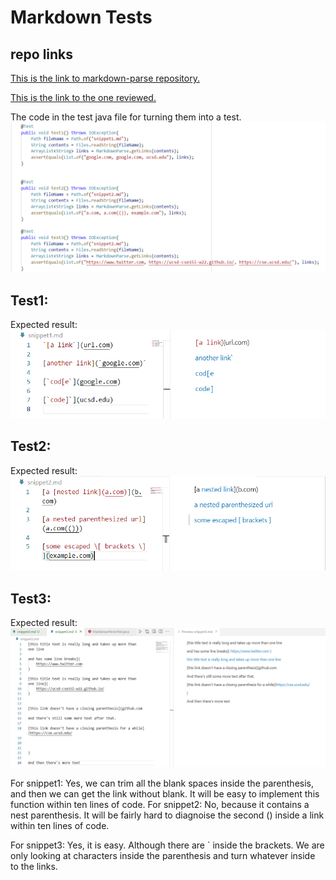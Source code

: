# Markdown Tests

## repo links
[This is the link to markdown-parse repository.](https://github.com/yayajjiang/markdown_inperson)

[This is the link to the one reviewed.](https://github.com/5ean-github/markdown-parse)

The code in the test java file for turning them into a test.
![Tests code](tests_code.png)
## Test1:
Expected result:
![expected result for test1 for my repo](snippet1_result.png)
## Test2:
Expected result:
![expected result for test2 for my repo](snippet2_result.png)
## Test3:
Expected result:
![expected result for test3 for my repo](snippet3_result.png)

For snippet1:
Yes, we can trim all the blank spaces inside the parenthesis, and then we can get the link without blank. It will be easy to implement this function within ten lines of code.
For snippet2:
No, because it contains a nest parenthesis. It will be fairly hard to diagnoise the second () inside a link within ten lines of code.

For snippet3:
Yes, it is easy. Although there are ` inside the brackets. We are only looking at characters inside the parenthesis and turn whatever inside to the links.
